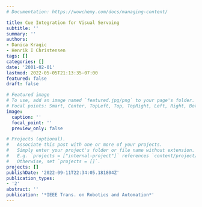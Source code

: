 ```yaml
---
# Documentation: https://wowchemy.com/docs/managing-content/

title: Cue Integration for Visual Servoing
subtitle: ''
summary: ''
authors:
- Danica Kragic
- Henrik I Christensen
tags: []
categories: []
date: '2001-02-01'
lastmod: 2022-05-05T21:13:35-07:00
featured: false
draft: false

# Featured image
# To use, add an image named `featured.jpg/png` to your page's folder.
# Focal points: Smart, Center, TopLeft, Top, TopRight, Left, Right, BottomLeft, Bottom, BottomRight.
image:
  caption: ''
  focal_point: ''
  preview_only: false

# Projects (optional).
#   Associate this post with one or more of your projects.
#   Simply enter your project's folder or file name without extension.
#   E.g. `projects = ["internal-project"]` references `content/project/deep-learning/index.md`.
#   Otherwise, set `projects = []`.
projects: []
publishDate: '2022-09-11T22:34:05.181804Z'
publication_types:
- '2'
abstract: ''
publication: '*IEEE Trans. on Robotics and Automation*'
---
```

